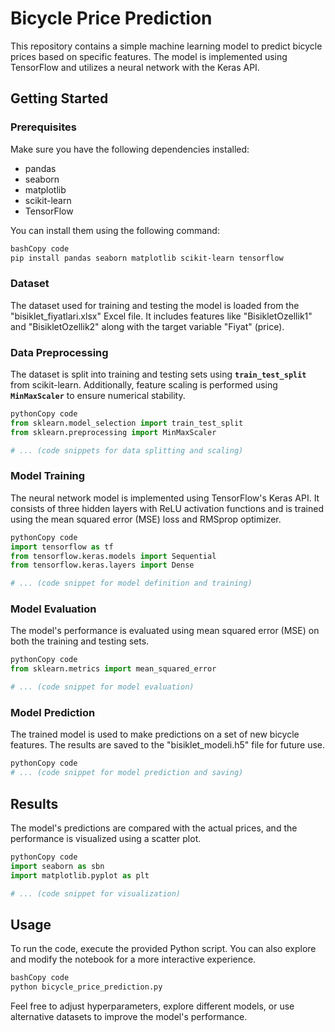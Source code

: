 # **Bicycle Price Prediction**

This repository contains a simple machine learning model to predict bicycle prices based on specific features. The model is implemented using TensorFlow and utilizes a neural network with the Keras API.

## **Getting Started**

### **Prerequisites**

Make sure you have the following dependencies installed:

- pandas
- seaborn
- matplotlib
- scikit-learn
- TensorFlow

You can install them using the following command:

```bash
bashCopy code
pip install pandas seaborn matplotlib scikit-learn tensorflow

```

### **Dataset**

The dataset used for training and testing the model is loaded from the "bisiklet_fiyatlari.xlsx" Excel file. It includes features like "BisikletOzellik1" and "BisikletOzellik2" along with the target variable "Fiyat" (price).

### **Data Preprocessing**

The dataset is split into training and testing sets using **`train_test_split`** from scikit-learn. Additionally, feature scaling is performed using **`MinMaxScaler`** to ensure numerical stability.

```python
pythonCopy code
from sklearn.model_selection import train_test_split
from sklearn.preprocessing import MinMaxScaler

# ... (code snippets for data splitting and scaling)

```

### **Model Training**

The neural network model is implemented using TensorFlow's Keras API. It consists of three hidden layers with ReLU activation functions and is trained using the mean squared error (MSE) loss and RMSprop optimizer.

```python
pythonCopy code
import tensorflow as tf
from tensorflow.keras.models import Sequential
from tensorflow.keras.layers import Dense

# ... (code snippet for model definition and training)

```

### **Model Evaluation**

The model's performance is evaluated using mean squared error (MSE) on both the training and testing sets.

```python
pythonCopy code
from sklearn.metrics import mean_squared_error

# ... (code snippet for model evaluation)

```

### **Model Prediction**

The trained model is used to make predictions on a set of new bicycle features. The results are saved to the "bisiklet_modeli.h5" file for future use.

```python
pythonCopy code
# ... (code snippet for model prediction and saving)

```

## **Results**

The model's predictions are compared with the actual prices, and the performance is visualized using a scatter plot.

```python
pythonCopy code
import seaborn as sbn
import matplotlib.pyplot as plt

# ... (code snippet for visualization)

```

## **Usage**

To run the code, execute the provided Python script. You can also explore and modify the notebook for a more interactive experience.

```bash
bashCopy code
python bicycle_price_prediction.py

```

Feel free to adjust hyperparameters, explore different models, or use alternative datasets to improve the model's performance.
